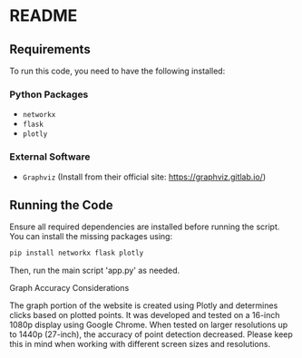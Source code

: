 # README

## Requirements
To run this code, you need to have the following installed:

### Python Packages
- `networkx`
- `flask`
- `plotly`

### External Software
- `Graphviz` (Install from their official site: https://graphviz.gitlab.io/)

## Running the Code
Ensure all required dependencies are installed before running the script. You can install the missing packages using:
```sh
pip install networkx flask plotly
```
Then, run the main script 'app.py' as needed.

Graph Accuracy Considerations

The graph portion of the website is created using Plotly and determines clicks based on plotted points. It was developed and tested on a 16-inch 1080p display using Google Chrome. When tested on larger resolutions up to 1440p (27-inch), the accuracy of point detection decreased. Please keep this in mind when working with different screen sizes and resolutions.
